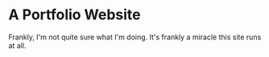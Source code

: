 # A Portfolio Website
Frankly, I'm not quite sure what I'm doing. It's frankly a miracle this site runs at all.
